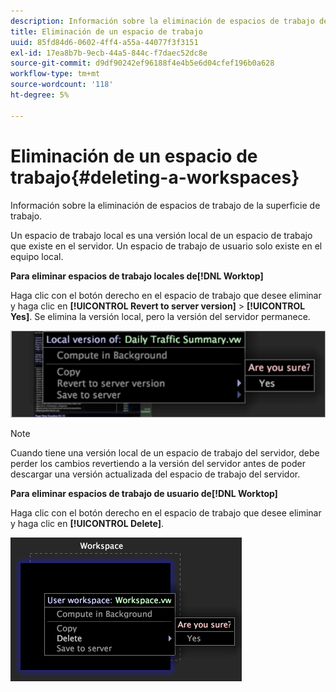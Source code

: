 ```yaml
---
description: Información sobre la eliminación de espacios de trabajo de la superficie de trabajo.
title: Eliminación de un espacio de trabajo
uuid: 85fd84d6-0602-4ff4-a55a-44077f3f3151
exl-id: 17ea8b7b-9ecb-44a5-844c-f7daec52dc8e
source-git-commit: d9df90242ef96188f4e4b5e6d04cfef196b0a628
workflow-type: tm+mt
source-wordcount: '118'
ht-degree: 5%

---
```


# Eliminación de un espacio de trabajo{#deleting-a-workspaces}

Información sobre la eliminación de espacios de trabajo de la superficie de trabajo.

Un espacio de trabajo local es una versión local de un espacio de trabajo que existe en el servidor. Un espacio de trabajo de usuario solo existe en el equipo local.

**Para eliminar espacios de trabajo locales de[!DNL Worktop]**

Haga clic con el botón derecho en el espacio de trabajo que desee eliminar y haga clic en **[!UICONTROL Revert to server version]** > **[!UICONTROL Yes]**. Se elimina la versión local, pero la versión del servidor permanece.

![](assets/client-del.png)

>[!NOTE]
>
>Cuando tiene una versión local de un espacio de trabajo del servidor, debe perder los cambios revertiendo a la versión del servidor antes de poder descargar una versión actualizada del espacio de trabajo del servidor.

**Para eliminar espacios de trabajo de usuario de[!DNL Worktop]**

Haga clic con el botón derecho en el espacio de trabajo que desee eliminar y haga clic en **[!UICONTROL Delete]**.

![](assets/mnu_workspaceManager_Deletewksp.png)
